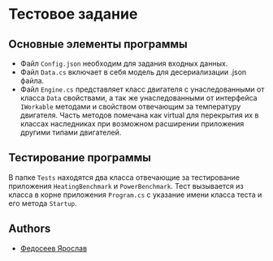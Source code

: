 ﻿# Тестовое задание
## Основные элементы программы
- Файл `Config.json` необходим для задания входных данных.
- Файл `Data.cs` включает в себя модель для десериализации .json файла.
- Файл `Engine.cs` представляет класс двигателя с унаследованными от класса `Data` свойствами, а так же унаследованными от интерфейса `IWorkable` методами и свойством отвечающим за температуру двигателя. Часть методов помечана как virtual для перекрытия их в классах наследниках при возможном расширении приложения другими типами двигателей.

## Тестирование программы
В папке `Tests` находятся два класса отвечающие за тестирование приложения `HeatingBenchmark` и `PowerBenchmark`. Тест вызывается из класса в корне приложения `Program.cs` с указание имени класса теста и его метода `Startup`.


## Authors

- [Федосеев Ярослав](https://www.github.com/yaroslavfed)